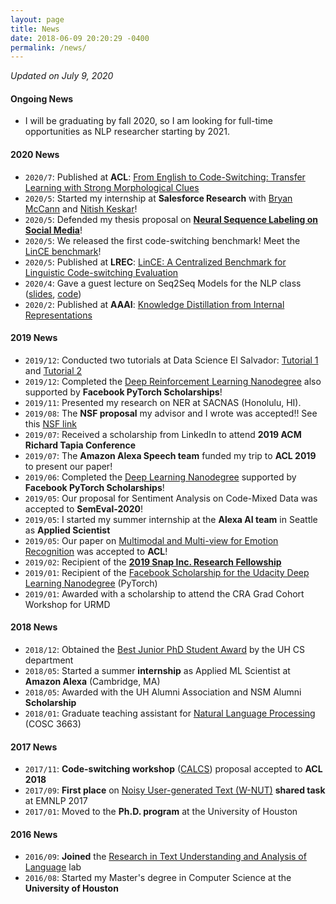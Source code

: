 ```yaml
---
layout: page
title: News
date: 2018-06-09 20:20:29 -0400
permalink: /news/
---
```


_Updated on July 9, 2020_

#### **Ongoing News**

* I will be graduating by fall 2020, so I am looking for full-time opportunities as NLP researcher starting by 2021.

#### **2020 News**

* `2020/7`: Published at **ACL**: [From English to Code-Switching: Transfer Learning with Strong Morphological Clues](https://www.aclweb.org/anthology/2020.acl-main.716/)
* `2020/5`: Started my internship at **Salesforce Research** with [Bryan McCann](https://bmccann.github.io/) and [Nitish Keskar](https://keskarnitish.github.io/)!
* `2020/5`: Defended my thesis proposal on [**Neural Sequence Labeling on Social Media**](https://uh.edu/nsm/computer-science/events/defenses/2020/0521-aguilar.php)!
* `2020/5`: We released the first code-switching benchmark! Meet the [LinCE benchmark](https://ritual.uh.edu/lince/)!
* `2020/5`: Published at **LREC**: [LinCE: A Centralized Benchmark for Linguistic Code-switching Evaluation](https://www.aclweb.org/anthology/2020.lrec-1.223/)
* `2020/4`: Gave a guest lecture on Seq2Seq Models for the NLP class ([slides](https://docs.google.com/presentation/d/1nmTSrwa-8Pi456rBYfTyIpx9Gz_Kc1WBpBOf0SC4vCI/edit?usp=sharing), [code](https://github.com/gaguilar/basic_nlp_tutorial/blob/master/tutorial_on_seq2seq_models/Sequence%20to%20Sequence%20Models%20(COSC%206336).ipynb))
* `2020/2`: Published at **AAAI**: [Knowledge Distillation from Internal Representations](https://www.aaai.org/Papers/AAAI/2020GB/AAAI-AguilarG.8219.pdf)

#### **2019 News**

* `2019/12`: Conducted two tutorials at Data Science El Salvador: [Tutorial 1](https://docs.google.com/presentation/d/1vGsRTk50Ho9s_nqX-OTNaatA0DiK9yFAk9_sxLu3HYg/edit?usp=sharing) and [Tutorial 2](https://docs.google.com/presentation/d/1WgDUO4OhUio0T85Y-hJ5xrdOT5A5O-nRlpgK_yLeFyo/edit?usp=sharing)
* `2019/12`: Completed the [Deep Reinforcement Learning Nanodegree](https://graduation.udacity.com/confirm/SKQRC2UQ) also supported by **Facebook PyTorch Scholarships**!
* `2019/11`: Presented my research on NER at SACNAS (Honolulu, HI). 
* `2019/08`: The **NSF proposal** my advisor and I wrote was accepted!! See this [NSF link](https://www.nsf.gov/awardsearch/showAward?AWD_ID=1910192&HistoricalAwards=false) 
* `2019/07`: Received a scholarship from LinkedIn to attend **2019 ACM Richard Tapia Conference** 
* `2019/07`: The **Amazon Alexa Speech team** funded my trip to **ACL 2019** to present our paper! 
* `2019/06`: Completed the [Deep Learning Nanodegree](https://graduation.udacity.com/confirm/USNK9QKH) supported by **Facebook PyTorch Scholarships**!
* `2019/05`: Our proposal for Sentiment Analysis on Code-Mixed Data was accepted to **SemEval-2020**!
* `2019/05`: I started my summer internship at the **Alexa AI team** in Seattle as **Applied Scientist**
* `2019/05`: Our paper on [Multimodal and Multi-view for Emotion Recognition](https://www.aclweb.org/anthology/P19-1095/) was accepted to **ACL**! 
* `2019/02`: Recipient of the **[2019 Snap Inc. Research Fellowship](https://snapresearchfs.splashthat.com/)**
* `2019/01`: Recipient of the [Facebook Scholarship for the Udacity Deep Learning Nanodegree](https://www.udacity.com/facebook-pytorch-scholarship) (PyTorch)
* `2019/01`: Awarded with a scholarship to attend the CRA Grad Cohort Workshop for URMD

#### **2018 News**

* `2018/12`: Obtained the [Best Junior PhD Student Award](http://www.uh.edu/nsm/computer-science/people/awards/) by the UH CS department 
* `2018/05`: Started a summer **internship** as Applied ML Scientist at **Amazon Alexa** (Cambridge, MA)
* `2018/05`: Awarded with the UH Alumni Association and NSM Alumni **Scholarship**
* `2018/01`: Graduate teaching assistant for [Natural Language Processing](https://thamar-solorio.github.io/cosc6336-nlp-sp2018/) (COSC 3663)

#### **2017 News**

* `2017/11`: **Code-switching workshop** ([CALCS](https://code-switching.github.io/2018/)) proposal accepted to **ACL 2018**
* `2017/09`: **First place** on [Noisy User-generated Text (W-NUT)](http://noisy-text.github.io/2017/) **shared task** at EMNLP 2017 
* `2017/01`: Moved to the **Ph.D. program** at the University of Houston

#### **2016 News**
 
* `2016/09`: **Joined** the [Research in Text Understanding and Analysis of Language](http://ritual.uh.edu/) lab
* `2016/08`: Started my Master's degree in Computer Science at the **University of Houston**
